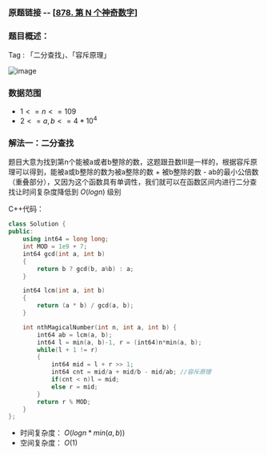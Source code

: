 ### 原题链接 -- [[878. 第 N 个神奇数字](https://leetcode.cn/problems/nth-magical-number/)]

### 题目概述：
Tag : 「二分查找」、「容斥原理」

![image](https://user-images.githubusercontent.com/99656524/203226102-2c1d0a6e-2e05-4649-91c6-07e33c79d440.png)

### 数据范围
* $1 <= n <= 109$
* $2 <= a, b <= 4 * 10^4$

### 解法一：二分查找
题目大意为找到第n个能被a或者b整除的数，这题跟丑数III是一样的，根据容斥原理可以得到，能被a或b整除的数为被a整除的数 + 被b整除的数 - ab的最小公倍数（重叠部分），又因为这个函数具有单调性，我们就可以在函数区间内进行二分查找让时间复杂度降低到 $O(logn)$ 级别

C++代码：
```cpp
class Solution {
public:
    using int64 = long long;
    int MOD = 1e9 + 7;
    int64 gcd(int a, int b)
    {
        return b ? gcd(b, a%b) : a;
    }

    int64 lcm(int a, int b)
    {
        return (a * b) / gcd(a, b);
    }

    int nthMagicalNumber(int n, int a, int b) {
        int64 ab = lcm(a, b);
        int64 l = min(a, b)-1, r = (int64)n*min(a, b);
        while(l + 1 != r)
        {
            int64 mid = l + r >> 1;
            int64 cnt = mid/a + mid/b - mid/ab; //容斥原理
            if(cnt < n)l = mid;
            else r = mid;
        }
        return r % MOD;
    }
};
```
* 时间复杂度： $O(logn * min(a,b))$ 
* 空间复杂度： $O(1)$ 
